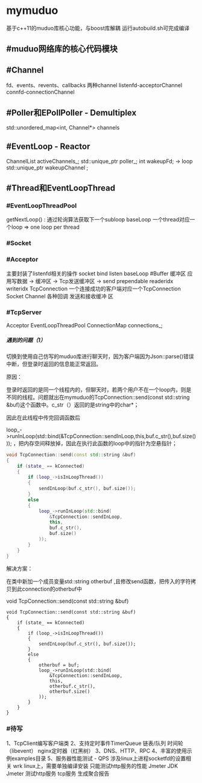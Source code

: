 # mymuduo

基于c++11的muduo库核心功能，与boost库解耦
运行autobuild.sh可完成编译

## #muduo网络库的核心代码模块

## #Channel
fd、events、revents、callbacks 两种channel listenfd-acceptorChannel connfd-connectionChannel

## #Poller和EPollPoller - Demultiplex

std::unordered_map<int, Channel*> channels

## #EventLoop - Reactor

ChannelList activeChannels_;
std::unique_ptr poller_;
int wakeupFd; -> loop
std::unique_ptr wakeupChannel ;

## #Thread和EventLoopThread

### #EventLoopThreadPool

getNextLoop() : 通过轮询算法获取下一个subloop baseLoop
一个thread对应一个loop => one loop per thread

### #Socket

### #Acceptor

主要封装了listenfd相关的操作 socket bind listen baseLoop
#Buffer
缓冲区 应用写数据 -> 缓冲区 -> Tcp发送缓冲区 -> send
prependable readeridx writeridx
TcpConnection
一个连接成功的客户端对应一个TcpConnection Socket Channel 各种回调 发送和接收缓冲
区

### #TcpServer

Acceptor EventLoopThreadPool
ConnectionMap connections_;

##### 遇到的问题（1）

切换到使用自己仿写的muduo库进行聊天时，因为客户端因为Json::parse()错误中断，但登录时返回的信息能正常返回。

原因：

登录时返回的是同一个线程内的，但聊天时，若两个用户不在一个loop内，则是不同的线程。问题就出在mymuduo的TcpConnection::send(const std::string &buf)这个函数中。c_str（）返回的是string中的char*；

因此在此线程中传完回调函数后

 loop_->runInLoop(std::bind(&TcpConnection::sendInLoop,this,buf.c_str(),buf.size())); ，把内存空间释放掉，因此在执行此函数的loop中的指针为空悬指针；

```c++
void TcpConnection::send(const std::string &buf)
{
    if (state_ == kConnected)
    {
        if (loop_->isInLoopThread())
        {
            sendInLoop(buf.c_str(), buf.size());
        }
        else
        {
            loop_->runInLoop(std::bind(
                &TcpConnection::sendInLoop,
                this,
                buf.c_str(),
                buf.size()
            ));
        }
    }
}
```

解决方案：

在类中新加一个成员变量std::string otherbuf ,且修改send函数，把传入的字符拷贝到此connection的otherbuf中

void TcpConnection::send(const std::string &buf)

    void TcpConnection::send(const std::string &buf)
    {
        if (state_ == kConnected)
        {
            if (loop_->isInLoopThread())
            {
                sendInLoop(buf.c_str(), buf.size());
            }
            else
            {
                otherbuf = buf;
                loop_->runInLoop(std::bind(
                    &TcpConnection::sendInLoop,
                    this,
                    otherbuf.c_str(),
                    otherbuf.size()
                ));
            }
        }
    }


### #待写

1、TcpClient编写客户端类
2、支持定时事件TimerQueue 链表/队列 时间轮（libevent） nginx定时器（红黑树）
3、DNS、HTTP、RPC
4、丰富的使用示例examples目录
5、服务器性能测试 - QPS 涉及linux上进程socketfd的设置相关
wrk linux上，需要单独编译安装 只能测试http服务的性能
Jmeter JDK Jmeter 测试http服务 tcp服务 生成聚合报告

